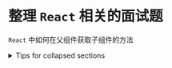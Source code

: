# 整理 `React` 相关的面试题

`React` 中如何在父组件获取子组件的方法

<details>

<summary>Tips for collapsed sections</summary>

### You can add a header

You can add text within a collapsed section.

You can add an image or a code block, too.

```ruby
   puts "Hello World"
```

</details>
